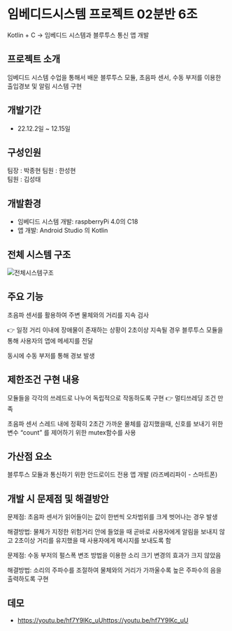 # 임베디드시스템 프로젝트 02분반 6조
Kotlin + C -> 임베디드 시스템과 블루투스 통신 앱 개발
## 프로젝트 소개
임베디드 시스템 수업을 통해서 배운 블루투스 모듈, 초음파 센서, 수동 부저를 이용한 출입경보 및 알림 시스템 구현
## 개발기간
- 22.12.2일 ~ 12.15일
## 구성인원
팀장 : 박종현 
팀원 : 한성현  
팀원 : 김성태
## 개발환경
- 임베디드 시스템 개발: raspberryPi 4.0의 C18
- 앱 개발: Android Studio 의 Kotlin
## 전체 시스템 구조
![전체시스템구조](https://user-images.githubusercontent.com/93969485/206841072-257098f4-40a0-4da2-bbe1-973b93f6cdda.png)
## 주요 기능
초음파 센서를 활용하여 주변 물체와의 거리를 지속 검사 

 👉 일정 거리 이내에 장애물이 존재하는 상황이 2초이상 지속될 경우 블루투스 모듈을 통해 사용자의 앱에 메세지를 전달   

동시에 수동 부저를 통해 경보 발생
## 제한조건 구현 내용
모듈들을 각각의 쓰레드로 나누어 독립적으로 작동하도록 구현 👉 멀티쓰레딩 조건 만족

초음파 센서 스레드 내에 정확히 2초간 가까운 물체를 감지했을때, 신호를 보내기 위한 변수 “count” 를 제어하기 위한 mutex함수를 사용
## 가산점 요소
블루투스 모듈과 통신하기 위한 안드로이드 전용 앱 개발 (라즈베리파이 - 스마트폰) 
## 개발 시 문제점 및 해결방안
 문제점: 초음파 센서가 읽어들이는 값이 한번씩 오차범위를 크게 벗어나는 경우 발생 

해결방법: 물체가 지정한 위험거리 안에 들었을 때 곧바로 사용자에게 알림을 보내지 않고 
          2초이상 거리를 유지했을 때 사용자에게 메시지를 보내도록 함 

문제점: 수동 부저의 펄스폭 변조 방법을 이용한 소리 크기 변경의 효과가 크지 않았음

해결방법: 소리의 주파수를 조절하여 물체와의 거리가 가까울수록 높은 주파수의 음을 출력하도록 구현
## 데모
- https://youtu.be/hf7Y9lKc_uUhttps://youtu.be/hf7Y9lKc_uU

